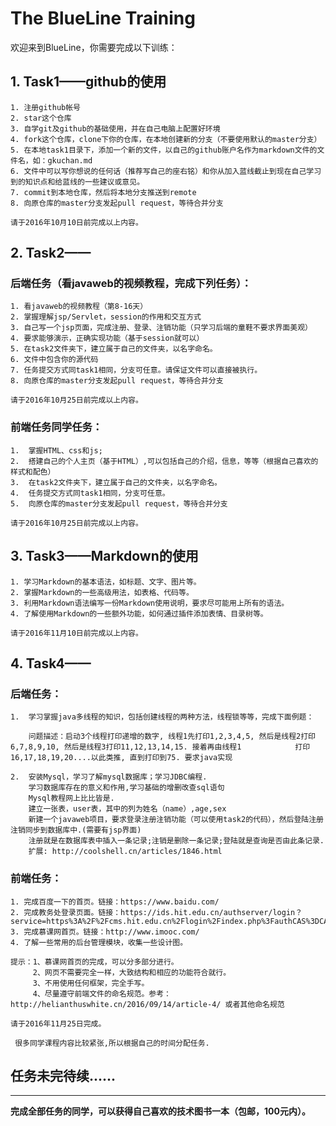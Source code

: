 # The BlueLine Training

欢迎来到BlueLine，你需要完成以下训练：

## 1. Task1——github的使用
    1. 注册github帐号
    2. star这个仓库
    3. 自学git及github的基础使用，并在自己电脑上配置好环境
    4. fork这个仓库，clone下你的仓库，在本地创建新的分支（不要使用默认的master分支）
    5. 在本地task1目录下，添加一个新的文件，以自己的github账户名作为markdown文件的文件名，如：gkuchan.md
    6. 文件中可以写你想说的任何话（推荐写自己的座右铭）和你从加入蓝线截止到现在自己学习到的知识点和给蓝线的一些建议或意见。
    7. commit到本地仓库，然后将本地分支推送到remote
    8. 向原仓库的master分支发起pull request，等待合并分支

    请于2016年10月10日前完成以上内容。

## 2. Task2——
    
### 后端任务（看javaweb的视频教程，完成下列任务）：

    1. 看javaweb的视频教程（第8-16天）
    2. 掌握理解jsp/Servlet，session的作用和交互方式
    3. 自己写一个jsp页面，完成注册、登录、注销功能（只学习后端的童鞋不要求界面美观）
    4. 要求能够演示，正确实现功能（基于session就可以）
    5. 在task2文件夹下，建立属于自己的文件夹，以名字命名。
    6. 文件中包含你的源代码
    7. 任务提交方式同task1相同，分支可任意。请保证文件可以直接被执行。
    8. 向原仓库的master分支发起pull request，等待合并分支

    请于2016年10月25日前完成以上内容。
    
### 前端任务同学任务：

    1.	掌握HTML、css和js;
    2.	搭建自己的个人主页（基于HTML）,可以包括自己的介绍，信息，等等（根据自己喜欢的样式和配色）
    3.	在task2文件夹下，建立属于自己的文件夹，以名字命名。
    4.	任务提交方式同task1相同，分支可任意。
    5.	向原仓库的master分支发起pull request，等待合并分支

    请于2016年10月25日前完成以上内容。

## 3. Task3——Markdown的使用
    1. 学习Markdown的基本语法，如标题、文字、图片等。
    2. 掌握Markdown的一些高级用法，如表格、代码等。
    3. 利用Markdown语法编写一份Markdown使用说明，要求尽可能用上所有的语法。
    4. 了解使用Markdown的一些额外功能，如何通过插件添加表情、目录树等。
    
    请于2016年11月10日前完成以上内容。
    
## 4. Task4——

### 后端任务：

    1.	学习掌握java多线程的知识，包括创建线程的两种方法，线程锁等等，完成下面例题：
    
        问题描述：启动3个线程打印递增的数字, 线程1先打印1,2,3,4,5, 然后是线程2打印6,7,8,9,10, 然后是线程3打印11,12,13,14,15. 接着再由线程1            打印16,17,18,19,20....以此类推, 直到打印到75. 要求java实现

    2.	安装Mysql，学习了解mysql数据库；学习JDBC编程.
        学习数据库存在的意义和作用,学习基础的增删改查sql语句
        Mysql教程网上比比皆是.
        建立一张表，user表，其中的列为姓名（name）,age,sex
        新建一个javaweb项目，要求登录注册注销功能（可以使用task2的代码），然后登陆注册注销同步到数据库中.(需要有jsp界面)
        注册就是在数据库表中插入一条记录;注销是删除一条记录;登陆就是查询是否由此条记录.
        扩展: http://coolshell.cn/articles/1846.html

### 前端任务：

    1. 完成百度一下的首页。链接：https://www.baidu.com/
    2. 完成教务处登录页面。链接：https://ids.hit.edu.cn/authserver/login？service=https%3A%2F%2Fcms.hit.edu.cn%2Flogin%2Findex.php%3FauthCAS%3DCAS
    3. 完成慕课网首页。链接：http://www.imooc.com/
    4. 了解一些常用的后台管理模块，收集一些设计图。
    
    提示：1、慕课网首页的完成，可以分多部分进行。
         2、网页不需要完全一样，大致结构和相应的功能符合就行。
         3、不用使用任何框架，完全手写。
         4、尽量遵守前端文件的命名规范。参考：http://helianthuswhite.cn/2016/09/14/article-4/ 或者其他命名规范
         
    请于2016年11月25日完成。
    
     很多同学课程内容比较紧张,所以根据自己的时间分配任务.
    
## 任务未完待续......
------------

**完成全部任务的同学，可以获得自己喜欢的技术图书一本（包邮，100元内）。**
